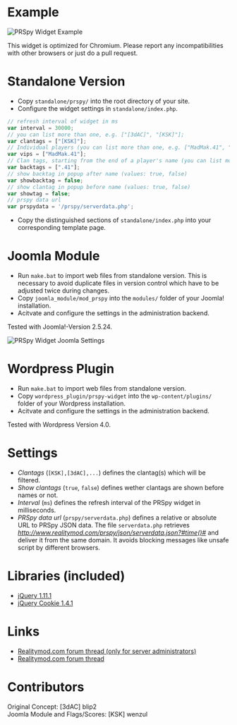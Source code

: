 Example
============
![PRSpy Widget Example](https://github.com/wenzul/prspy-widget/raw/master/widget-example.png?raw=true "PRSpy Widget Example")

This widget is optimized for Chromium. Please report any incompatibilities with other browsers or just do a pull request.

Standalone Version
============
* Copy `standalone/prspy/` into the root directory of your site.
* Configure the widget settings in `standalone/index.php`.
```js
// refresh interval of widget in ms
var interval = 30000;
// you can list more than one, e.g. ["[3dAC]", "[KSK]"];
var clantags = ["[KSK]"];
// Individual players (you can list more than one, e.g. ["MadMak.41", "BlameWicca"];)
var vips = ["MadMak.41"];
// Clan tags, starting from the end of a player's name (you can list more than one, e.g. [".41", ".42"];)
var backtags = [".41"];
// show backtag in popup after name (values: true, false)
var showbacktag = false;
// show clantag in popup before name (values: true, false)
var showtag = false;
// prspy data url
var prspydata = '/prspy/serverdata.php';
```
* Copy the distinguished sections of `standalone/index.php` into your corresponding template page.

Joomla Module
============
* Run `make.bat` to import web files from standalone version. This is necessary to avoid duplicate files in version control which have to be adjusted twice during changes.
* Copy `joomla_module/mod_prspy` into the `modules/` folder of your Joomla! installation.
* Acitvate and configure the settings in the administration backend.

Tested with Joomla!-Version 2.5.24.

![PRSpy Widget Joomla Settings](https://github.com/wenzul/prspy-widget/raw/master/joomla-backend.png?raw=true "PRSpy Widget Joomla Settings")

Wordpress Plugin
============
* Run `make.bat` to import web files from standalone version.
* Copy `wordpress_plugin/prspy-widget` into the `wp-content/plugins/` folder of your Wordpress installation.
* Acitvate and configure the settings in the administration backend.

Tested with Wordpress Version 4.0.

Settings
============
* *Clantags* (`[KSK],[3dAC],...`) defines the clantag(s) which will be filtered.
* *Show clantags* (`true`, `false`) defines wether clantags are shown before names or not.
* *Interval* (`ms`) defines the refresh interval of the PRSpy widget in milliseconds.
* *PRSpy data url* (`prspy/serverdata.php`) defines a relative or absolute URL to PRSpy JSON data.
The file `serverdata.php` retrieves *http://www.realitymod.com/prspy/json/serverdata.json?#time()#* and deliver it from the same domain. It avoids blocking messages like unsafe script by different browsers.

Libraries (included)
============
* [jQuery 1.11.1](https://jquery.com/download/)
* [jQuery Cookie 1.4.1](https://plugins.jquery.com/cookie/)

Links
============
* [Realitymod.com forum thread (only for server administrators)](http://www.realitymod.com/forum/f109-pr-bf2-sa-private-forums/105484-clan-members-currently-playing-prspy-2.html)
* [Realitymod.com forum thread](http://www.realitymod.com/forum/f10-pr-bf2-general-discussion/131213-prspy-widget-webpage-clan-members-currently-playing.html#post2032817)


Contributors
============
Original Concept: [3dAC] blip2  
Joomla Module and Flags/Scores: [KSK] wenzul
